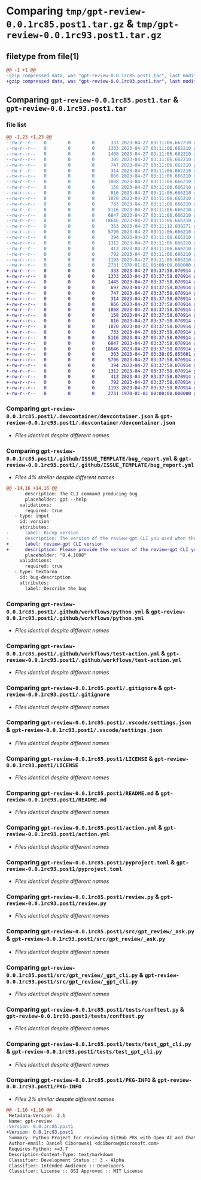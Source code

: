# Comparing `tmp/gpt-review-0.0.1rc85.post1.tar.gz` & `tmp/gpt-review-0.0.1rc93.post1.tar.gz`

## filetype from file(1)

```diff
@@ -1 +1 @@
-gzip compressed data, was "gpt-review-0.0.1rc85.post1.tar", last modified: Thu Apr 27 03:11:12 2023, max compression
+gzip compressed data, was "gpt-review-0.0.1rc93.post1.tar", last modified: Thu Apr 27 03:38:06 2023, max compression
```

## Comparing `gpt-review-0.0.1rc85.post1.tar` & `gpt-review-0.0.1rc93.post1.tar`

### file list

```diff
@@ -1,23 +1,23 @@
--rw-r--r--   0        0        0      333 2023-04-27 03:11:06.662210 gpt-review-0.0.1rc85.post1/.devcontainer/Dockerfile
--rw-r--r--   0        0        0     1333 2023-04-27 03:11:06.662210 gpt-review-0.0.1rc85.post1/.devcontainer/devcontainer.json
--rw-r--r--   0        0        0     1408 2023-04-27 03:11:06.662210 gpt-review-0.0.1rc85.post1/.github/ISSUE_TEMPLATE/bug_report.yml
--rw-r--r--   0        0        0      305 2023-04-27 03:11:06.662210 gpt-review-0.0.1rc85.post1/.github/pull_request_template.md
--rw-r--r--   0        0        0      747 2023-04-27 03:11:06.662210 gpt-review-0.0.1rc85.post1/.github/workflows/python.yml
--rw-r--r--   0        0        0      314 2023-04-27 03:11:06.662210 gpt-review-0.0.1rc85.post1/.github/workflows/semantic-pr-check.yml
--rw-r--r--   0        0        0      866 2023-04-27 03:11:06.666210 gpt-review-0.0.1rc85.post1/.github/workflows/test-action.yml
--rw-r--r--   0        0        0     1808 2023-04-27 03:11:06.666210 gpt-review-0.0.1rc85.post1/.gitignore
--rw-r--r--   0        0        0      158 2023-04-27 03:11:06.666210 gpt-review-0.0.1rc85.post1/.pypirc
--rw-r--r--   0        0        0      816 2023-04-27 03:11:06.666210 gpt-review-0.0.1rc85.post1/.vscode/settings.json
--rw-r--r--   0        0        0     1070 2023-04-27 03:11:06.666210 gpt-review-0.0.1rc85.post1/LICENSE
--rw-r--r--   0        0        0      733 2023-04-27 03:11:06.666210 gpt-review-0.0.1rc85.post1/README.md
--rw-r--r--   0        0        0     5116 2023-04-27 03:11:06.666210 gpt-review-0.0.1rc85.post1/action.yml
--rw-r--r--   0        0        0     6847 2023-04-27 03:11:06.666210 gpt-review-0.0.1rc85.post1/pyproject.toml
--rw-r--r--   0        0        0    18646 2023-04-27 03:11:06.666210 gpt-review-0.0.1rc85.post1/review.py
--rw-r--r--   0        0        0      363 2023-04-27 03:11:12.038271 gpt-review-0.0.1rc85.post1/src/gpt_review/__init__.py
--rw-r--r--   0        0        0     5796 2023-04-27 03:11:06.666210 gpt-review-0.0.1rc85.post1/src/gpt_review/_ask.py
--rw-r--r--   0        0        0      394 2023-04-27 03:11:06.666210 gpt-review-0.0.1rc85.post1/src/gpt_review/_command.py
--rw-r--r--   0        0        0     1312 2023-04-27 03:11:06.666210 gpt-review-0.0.1rc85.post1/src/gpt_review/_gpt_cli.py
--rw-r--r--   0        0        0      413 2023-04-27 03:11:06.666210 gpt-review-0.0.1rc85.post1/src/gpt_review/main.py
--rw-r--r--   0        0        0      792 2023-04-27 03:11:06.666210 gpt-review-0.0.1rc85.post1/tests/conftest.py
--rw-r--r--   0        0        0     1193 2023-04-27 03:11:06.666210 gpt-review-0.0.1rc85.post1/tests/test_gpt_cli.py
--rw-r--r--   0        0        0     2731 1970-01-01 00:00:00.000000 gpt-review-0.0.1rc85.post1/PKG-INFO
+-rw-r--r--   0        0        0      333 2023-04-27 03:37:58.070914 gpt-review-0.0.1rc93.post1/.devcontainer/Dockerfile
+-rw-r--r--   0        0        0     1333 2023-04-27 03:37:58.070914 gpt-review-0.0.1rc93.post1/.devcontainer/devcontainer.json
+-rw-r--r--   0        0        0     1445 2023-04-27 03:37:58.070914 gpt-review-0.0.1rc93.post1/.github/ISSUE_TEMPLATE/bug_report.yml
+-rw-r--r--   0        0        0      697 2023-04-27 03:37:58.070914 gpt-review-0.0.1rc93.post1/.github/pull_request_template.md
+-rw-r--r--   0        0        0      747 2023-04-27 03:37:58.070914 gpt-review-0.0.1rc93.post1/.github/workflows/python.yml
+-rw-r--r--   0        0        0      314 2023-04-27 03:37:58.070914 gpt-review-0.0.1rc93.post1/.github/workflows/semantic-pr-check.yml
+-rw-r--r--   0        0        0      866 2023-04-27 03:37:58.070914 gpt-review-0.0.1rc93.post1/.github/workflows/test-action.yml
+-rw-r--r--   0        0        0     1808 2023-04-27 03:37:58.070914 gpt-review-0.0.1rc93.post1/.gitignore
+-rw-r--r--   0        0        0      158 2023-04-27 03:37:58.070914 gpt-review-0.0.1rc93.post1/.pypirc
+-rw-r--r--   0        0        0      816 2023-04-27 03:37:58.070914 gpt-review-0.0.1rc93.post1/.vscode/settings.json
+-rw-r--r--   0        0        0     1070 2023-04-27 03:37:58.070914 gpt-review-0.0.1rc93.post1/LICENSE
+-rw-r--r--   0        0        0      733 2023-04-27 03:37:58.070914 gpt-review-0.0.1rc93.post1/README.md
+-rw-r--r--   0        0        0     5116 2023-04-27 03:37:58.070914 gpt-review-0.0.1rc93.post1/action.yml
+-rw-r--r--   0        0        0     6847 2023-04-27 03:37:58.070914 gpt-review-0.0.1rc93.post1/pyproject.toml
+-rw-r--r--   0        0        0    18646 2023-04-27 03:37:58.070914 gpt-review-0.0.1rc93.post1/review.py
+-rw-r--r--   0        0        0      363 2023-04-27 03:38:05.855001 gpt-review-0.0.1rc93.post1/src/gpt_review/__init__.py
+-rw-r--r--   0        0        0     5796 2023-04-27 03:37:58.070914 gpt-review-0.0.1rc93.post1/src/gpt_review/_ask.py
+-rw-r--r--   0        0        0      394 2023-04-27 03:37:58.070914 gpt-review-0.0.1rc93.post1/src/gpt_review/_command.py
+-rw-r--r--   0        0        0     1312 2023-04-27 03:37:58.070914 gpt-review-0.0.1rc93.post1/src/gpt_review/_gpt_cli.py
+-rw-r--r--   0        0        0      413 2023-04-27 03:37:58.070914 gpt-review-0.0.1rc93.post1/src/gpt_review/main.py
+-rw-r--r--   0        0        0      792 2023-04-27 03:37:58.070914 gpt-review-0.0.1rc93.post1/tests/conftest.py
+-rw-r--r--   0        0        0     1193 2023-04-27 03:37:58.070914 gpt-review-0.0.1rc93.post1/tests/test_gpt_cli.py
+-rw-r--r--   0        0        0     2731 1970-01-01 00:00:00.000000 gpt-review-0.0.1rc93.post1/PKG-INFO
```

### Comparing `gpt-review-0.0.1rc85.post1/.devcontainer/devcontainer.json` & `gpt-review-0.0.1rc93.post1/.devcontainer/devcontainer.json`

 * *Files identical despite different names*

### Comparing `gpt-review-0.0.1rc85.post1/.github/ISSUE_TEMPLATE/bug_report.yml` & `gpt-review-0.0.1rc93.post1/.github/ISSUE_TEMPLATE/bug_report.yml`

 * *Files 4% similar despite different names*

```diff
@@ -14,16 +14,16 @@
       description: The CLI command producing bug
       placeholder: gpt --help
     validations:
       required: true
   - type: input
     id: version
     attributes:
-      label: Bicep version
-      description: The version of the review-gpt CLI you used when the bug happened.
+      label: review-gpt CLI version
+      description: Please provide the version of the review-gpt CLI you were using when you encountered the bug.
       placeholder: "0.4.1008"
     validations:
       required: true
   - type: textarea
     id: bug-description
     attributes:
       label: Describe the bug
```

### Comparing `gpt-review-0.0.1rc85.post1/.github/workflows/python.yml` & `gpt-review-0.0.1rc93.post1/.github/workflows/python.yml`

 * *Files identical despite different names*

### Comparing `gpt-review-0.0.1rc85.post1/.github/workflows/test-action.yml` & `gpt-review-0.0.1rc93.post1/.github/workflows/test-action.yml`

 * *Files identical despite different names*

### Comparing `gpt-review-0.0.1rc85.post1/.gitignore` & `gpt-review-0.0.1rc93.post1/.gitignore`

 * *Files identical despite different names*

### Comparing `gpt-review-0.0.1rc85.post1/.vscode/settings.json` & `gpt-review-0.0.1rc93.post1/.vscode/settings.json`

 * *Files identical despite different names*

### Comparing `gpt-review-0.0.1rc85.post1/LICENSE` & `gpt-review-0.0.1rc93.post1/LICENSE`

 * *Files identical despite different names*

### Comparing `gpt-review-0.0.1rc85.post1/README.md` & `gpt-review-0.0.1rc93.post1/README.md`

 * *Files identical despite different names*

### Comparing `gpt-review-0.0.1rc85.post1/action.yml` & `gpt-review-0.0.1rc93.post1/action.yml`

 * *Files identical despite different names*

### Comparing `gpt-review-0.0.1rc85.post1/pyproject.toml` & `gpt-review-0.0.1rc93.post1/pyproject.toml`

 * *Files identical despite different names*

### Comparing `gpt-review-0.0.1rc85.post1/review.py` & `gpt-review-0.0.1rc93.post1/review.py`

 * *Files identical despite different names*

### Comparing `gpt-review-0.0.1rc85.post1/src/gpt_review/_ask.py` & `gpt-review-0.0.1rc93.post1/src/gpt_review/_ask.py`

 * *Files identical despite different names*

### Comparing `gpt-review-0.0.1rc85.post1/src/gpt_review/_gpt_cli.py` & `gpt-review-0.0.1rc93.post1/src/gpt_review/_gpt_cli.py`

 * *Files identical despite different names*

### Comparing `gpt-review-0.0.1rc85.post1/tests/conftest.py` & `gpt-review-0.0.1rc93.post1/tests/conftest.py`

 * *Files identical despite different names*

### Comparing `gpt-review-0.0.1rc85.post1/tests/test_gpt_cli.py` & `gpt-review-0.0.1rc93.post1/tests/test_gpt_cli.py`

 * *Files identical despite different names*

### Comparing `gpt-review-0.0.1rc85.post1/PKG-INFO` & `gpt-review-0.0.1rc93.post1/PKG-INFO`

 * *Files 2% similar despite different names*

```diff
@@ -1,10 +1,10 @@
 Metadata-Version: 2.1
 Name: gpt-review
-Version: 0.0.1rc85.post1
+Version: 0.0.1rc93.post1
 Summary: Python Project for reviewing GitHub PRs with Open AI and Chat-GPT.
 Author-email: Daniel Ciborowski <dciborow@microsoft.com>
 Requires-Python: >=3.7
 Description-Content-Type: text/markdown
 Classifier: Development Status :: 3 - Alpha
 Classifier: Intended Audience :: Developers
 Classifier: License :: OSI Approved :: MIT License
```

